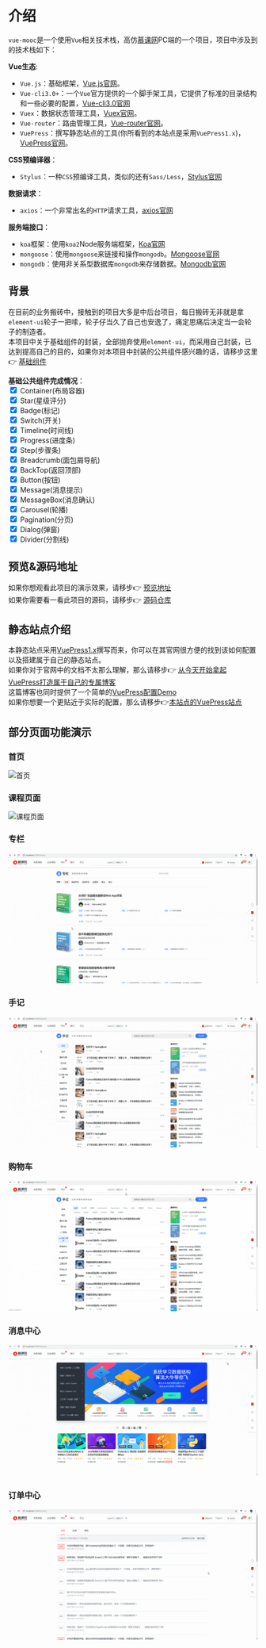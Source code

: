 # 介绍
`vue-mooc`是一个使用`Vue`相关技术栈，高仿[慕课网](https://www.imooc.com/)PC端的一个项目，项目中涉及到的技术栈如下：

**Vue生态**:
* `Vue.js`：基础框架，[Vue.js官网](https://cn.vuejs.org/)。
* `Vue-cli3.0+`：一个`Vue`官方提供的一个脚手架工具，它提供了标准的目录结构和一些必要的配置，[Vue-cli3.0官网](https://cli.vuejs.org/zh/)
* `Vuex`：数据状态管理工具，[Vuex官网](https://vuex.vuejs.org/)。
* `Vue-router`：路由管理工具，[Vue-router官网](https://router.vuejs.org/)。
* `VuePress`：撰写静态站点的工具(你所看到的本站点是采用`VuePress1.x`)，[VuePress官网](https://v1.vuepress.vuejs.org/)。

**CSS预编译器**：
* `Stylus`：一种`CSS`预编译工具，类似的还有`Sass/Less`，[Stylus官网](https://www.zhangxinxu.com/jq/stylus/)

**数据请求**：
* `axios`：一个非常出名的`HTTP`请求工具，[axios官网](http://www.axios-js.com/)

**服务端接口**：
* `koa`框架：使用`koa2`Node服务端框架，[Koa官网](https://koa.bootcss.com/)
* `mongoose`：使用`mongoose`来链接和操作`mongodb`。[Mongoose官网](https://www.mongoose.com/)
* `mongodb`：使用非关系型数据库`mongodb`来存储数据。[Mongodb官网](https://www.mongodb.com/)

## 背景
在目前的业务搬砖中，接触到的项目大多是中后台项目，每日搬砖无非就是拿`element-ui`轮子一把嗦，轮子仔当久了自己也安逸了，痛定思痛后决定当一会轮子的制造者。<br/>
本项目中关于基础组件的封装，全部抛弃使用`element-ui`，而采用自己封装，已达到提高自己的目的，如果你对本项目中封装的公共组件感兴趣的话，请移步这里:point_right: [基础组件](/base/)

**基础公共组件完成情况**：<br/>
<input type="checkbox" checked/> Container(布局容器) <br/>
<input type="checkbox" checked/> Star(星级评分) <br/>
<input type="checkbox" checked/> Badge(标记)<br/>
<input type="checkbox" checked/> Switch(开关)<br/>
<input type="checkbox" checked/> Timeline(时间线)<br/>
<input type="checkbox" checked/> Progress(进度条)<br/>
<input type="checkbox" checked/> Step(步骤条)<br/>
<input type="checkbox" checked/> Breadcrumb(面包屑导航)<br/>
<input type="checkbox" checked/> BackTop(返回顶部)<br/>
<input type="checkbox" checked/> Button(按钮)<br/>
<input type="checkbox" checked/> Message(消息提示)<br/>
<input type="checkbox" checked/> MessageBox(消息确认)<br/>
<input type="checkbox" checked/> Carousel(轮播)<br/>
<input type="checkbox" checked/> Pagination(分页)<br/>
<input type="checkbox" checked/> Dialog(弹窗)<br/>
<input type="checkbox" checked/> Divider(分割线)<br/>

## 预览&源码地址

如果你想观看此项目的演示效果，请移步:point_right: [预览地址](https://wangtunan.github.io/vue-mooc/#/home) <br/>
如果你需要看一看此项目的源码，请移步:point_right: [源码仓库](https://github.com/wangtunan/vue-mooc)

## 静态站点介绍
本静态站点采用[VuePress1.x](https://v1.vuepress.vuejs.org/)撰写而来，你可以在其官网很方便的找到该如何配置以及搭建属于自己的静态站点。<br/>
如果你对于官网中的文档不太那么理解，那么请移步:point_right: [从今天开始拿起VuePress打造属于自己的专属博客](https://wangtunan.github.io/blog/vuepress/)<br/>
这篇博客也同时提供了一个简单的[VuePress配置Demo](https://github.com/wangtunan/vuepress-blog-demo)<br/>
如果你想要一个更贴近于实际的配置，那么请移步:point_right:[本站点的VuePress站点](https://github.com/wangtunan/vue-mooc-site)

## 部分页面功能演示

### 首页
![首页](../images/1.gif)

### 课程页面
![课程页面](../images/2.gif)

### 专栏
![专栏](../images/3.gif)

### 手记
![手记](../images/4.gif)

### 购物车
![购物车](../images/5.gif)

### 消息中心
![消息中心](../images/6.gif)

### 订单中心
![订单中心](../images/7.gif)